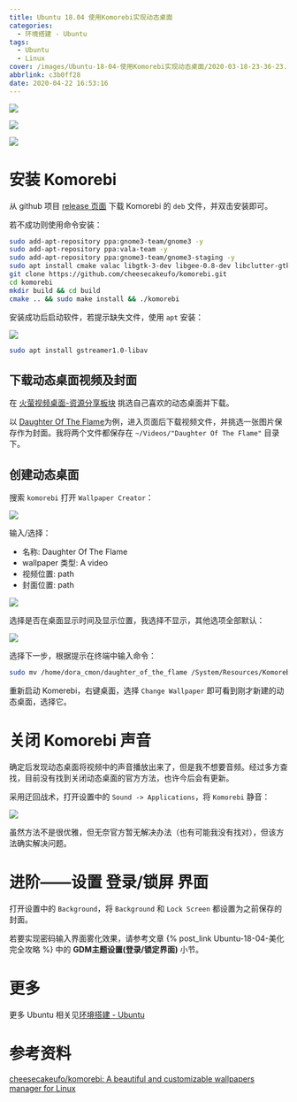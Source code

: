```yaml
---
title: Ubuntu 18.04 使用Komorebi实现动态桌面
categories:
  - 环境搭建 - Ubuntu
tags:
  - Ubuntu
  - Linux
cover: /images/Ubuntu-18-04-使用Komorebi实现动态桌面/2020-03-18-23-36-23.png
abbrlink: c3b0ff28
date: 2020-04-22 16:53:16
---
```



![](/images/Ubuntu-18-04-使用Komorebi实现动态桌面/2020-03-18-23-36-23.png)

![](/images/Ubuntu-18-04-使用Komorebi实现动态桌面/2020-03-18-23-47-04.png)

![](/images/Ubuntu-18-04-使用Komorebi实现动态桌面/2020-03-18-23-47-32.png)

# 安装 Komorebi

从 github 项目 [release 页面](https://github.com/cheesecakeufo/komorebi/releases) 下载 Komorebi 的 `deb` 文件，并双击安装即可。

若不成功则使用命令安装：

```bash
sudo add-apt-repository ppa:gnome3-team/gnome3 -y
sudo add-apt-repository ppa:vala-team -y
sudo add-apt-repository ppa:gnome3-team/gnome3-staging -y
sudo apt install cmake valac libgtk-3-dev libgee-0.8-dev libclutter-gtk-1.0-dev libclutter-1.0-dev libwebkit2gtk-4.0-dev libclutter-gst-3.0-dev
git clone https://github.com/cheesecakeufo/komorebi.git
cd komorebi
mkdir build && cd build
cmake .. && sudo make install && ./komorebi
```

安装成功后启动软件，若提示缺失文件，使用 `apt` 安装：

![](/images/Ubuntu-18-04-使用Komorebi实现动态桌面/2020-03-18-22-42-06.png)

```bash
sudo apt install gstreamer1.0-libav
```

## 下载动态桌面视频及封面

在 [火萤视频桌面-资源分享板块](http://bbs.huoying666.com/forum-53-1.html) 挑选自己喜欢的动态桌面并下载。

以 [Daughter Of The Flame](http://bbs.huoying666.com/thread-3911-1-1.html)为例，进入页面后下载视频文件，并挑选一张图片保存作为封面。我将两个文件都保存在 `~/Videos/"Daughter Of The Flame"` 目录下。

## 创建动态桌面

搜索 `komorebi` 打开 `Wallpaper Creator`：

![](/images/Ubuntu-18-04-使用Komorebi实现动态桌面/2020-03-18-22-52-35.png)


输入/选择：

- 名称: Daughter Of The Flame
- wallpaper 类型: A video
- 视频位置: path
- 封面位置: path

![](/images/Ubuntu-18-04-使用Komorebi实现动态桌面/2020-03-18-22-58-17.png)

选择是否在桌面显示时间及显示位置，我选择不显示，其他选项全部默认：

![](/images/Ubuntu-18-04-使用Komorebi实现动态桌面/2020-03-18-22-59-30.png)

选择下一步，根据提示在终端中输入命令：

```bash
sudo mv /home/dora_cmon/daughter_of_the_flame /System/Resources/Komorebi
```

重新启动 Komerebi，右键桌面，选择 `Change Wallpaper` 即可看到刚才新建的动态桌面，选择它。

# 关闭 Komorebi 声音

确定后发现动态桌面将视频中的声音播放出来了，但是我不想要音频。经过多方查找，目前没有找到关闭动态桌面的官方方法，也许今后会有更新。

采用迂回战术，打开设置中的 `Sound -> Applications`，将 `Komorebi` 静音：

![](/images/Ubuntu-18-04-使用Komorebi实现动态桌面/2020-03-18-23-10-10.png)

虽然方法不是很优雅，但无奈官方暂无解决办法（也有可能我没有找对），但该方法确实解决问题。

# 进阶——设置 登录/锁屏 界面

打开设置中的 `Background`，将 `Background` 和 `Lock Screen` 都设置为之前保存的封面。

若要实现密码输入界面雾化效果，请参考文章 {% post_link Ubuntu-18-04-美化完全攻略 %} 中的 **GDM主题设置(登录/锁定界面)** 小节。

# 更多

更多 Ubuntu 相关见[环境搭建 - Ubuntu](/categories/环境搭建-Ubuntu/)

# 参考资料

[cheesecakeufo/komorebi: A beautiful and customizable wallpapers manager for Linux](https://github.com/cheesecakeufo/komorebi)